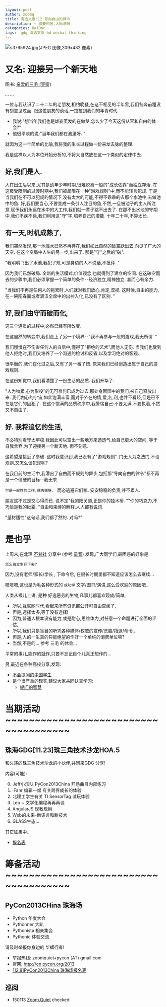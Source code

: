 ```yaml
---
layout: post
author: zoomq
title: 海选文章:12 导向自由的律令
description: ~ 得要相信,大妈法眼
categories: HaiDoc
tags:  gdg 海选文章 hd wechat thinking
---
```



![s3765924.jpg(JPEG 图像,309x432 像素)](http://img3.douban.com/lpic/s3765924.jpg)

# 又名: 迎接另一个新天地

图书: [亲爱的三毛 (豆瓣)](http://book.douban.com/subject/1047066/)


... ... 

一位与我认识了二十二年的老朋友,相约晚餐,在这不相见的半年里,我们各奔前程没有刻意见过面. 
跟这位朋友的谈话,一拉拉到我们的年青时代. 

- 我说:"想当年我们也是雄姿英发的在做梦,怎么少了今天这份从容和自由的体会?"
- 他很平淡的说:"当年我们都在池里呀. "

就因为这一个简单的比喻,我将我的生长过程做一份来龙去脉的整理. 

我是这样以人为本位开始分析的,不将大自然放在这一个类似的定律中去. 

<!--more-->

## 好,我们是人. 
人在出生后以来,尤其是幼年少年时期,很难脱离一般的"成长依靠"而独立存活. 在这极受限制的过渡时期中,我们被局限在一种"游戏规则"中,而不能轻言犯规. 
于是当我们在不可以犯规的情况下,没有太大的可能,不得不乖乖的去那个水池中,去做池中的鱼.
好,我们要当心,不要变成一条引人注目的鱼,不然,一旦被池子的主人所注意,赋予我们永远在水中的大工作,我们就一辈子跳不出去了. 
在那不出水池的守期中,我们不疾不徐,我们利用这"守"字,培养自己的潜能. 十年二十年,不算太长. 

## 有一天,时机成熟了,

我们突然发现,那一池浅水已然不再存在,我们如此自然的破空跃出去,向见了广大的天空. 在这个变局中人生的另一步,出来了. 那是"守"之后的"破". 

"我明明飞出了水池,我犯了规,可是身边的人不说话,不批评. "

因为我们已然破局. 全新的生活模式,价值观念,也就得到了建立的空间. 
在这破空而去的步骤中,我们必须掌握一个简单的条件--经济独立,精神独立. 甚而心有余力. 

"当我们不再是任何人的拖累时,人们就对我们放心,肯定,漠视. 这时候,自由的能力,在一碗阳春面或者满汉全席中的出神入化,已没有了区别. "

## 好,我们由守而破而化,
这三个连贯的过程中,必然已经有所改变. 

在这自然的转变中,我们走上了另一个境界--"我不再参与一般的游戏,我无所谓. "

我们慢慢在不伤害任何人的自信中,懂得了"拒绝的艺术",而他人无伤. 当我们也受到他人拒绝时,我们又培养了一个沟通的检讨和反省,以及学习绝对的客观. 

很平衡的,我们在化过之后,又有了另一番了悟. 原来我们已经创造出属于自己的游戏规则. 

在这份知觉中,我们看清楚了一份生活的品质. 我们升华了. 

"人为物累,心为形役"的无可奈何已成为过去,那处身囹圄中的我们,被自己释放出来. 我们内心的宇宙,如此饱满丰富,而对于外在的情,爱,名,利,也并不看轻,但是已不在是它们的囚犯了. 
在这个饱满的品质秩序中,我警惕自己:不要太满,不要执着,不然又不自由了. 

## 好. 我将追忆的生活,

不必特别看守太牢稳,我因此可以空出一些地方来透透气,给自己更大的空间. 等于自我舍弃,为了迎接另一个新天地. 但不刻意. 

这希望是接近了参破. 这时我意识到,我已没有了"游戏规则". 门无人为之法门,不设规则,又怎么谈犯规呢?

在我目前的生活中,我滑出了自由而不规则的舞步,包括那"导向自由的律令"都不再是一个僵硬的目标--我无求. 

`可是一般性的工作,就去做呀. ` 而必逃避它们嘛. 安安稳稳的负责,并不累人. 

朋友这不过是交心得而已. 说不定"我的阳关道,正是你的独木桥. ""你的巧克力,不巧恰是我的砒霜. "自由和束缚的解释,人人都有说词. 

"量材适性"这句话,我们都了然的. 对吗?"


# 是也乎

上周末,在北理 [不甘社](http://zhgdg.gitcafe.com/2013-08/dm2-gao/)
分享中
(参考:[录音](http://0.zoomquiet.top/ZHGDG/131116-bit-ktm))
发现,广大同学们,最困惑的好象是:

    怎么独立生存下去?

因为,没有老师/家长/学长 , 下命令后, 在很长时期里都不知道应该怎么去继续...

嗯嗯嗯,这也是为毛各种形式的 `成功学` 文字/图书/演讲,这么受欢迎的原因吧...

人类从根儿上讲, 是种 好逸恶劳的生物,凡事儿都喜欢现成/简单,

- 所以,互联网时代,看起来所有资讯都公开可自由查阅了,
- 但是,选择太多,等于没有选择!
- 因为,普通人根本没有能力,或是耐心,思维体力,对任意一个命题进行全面的评估,
- 所以,我们只是盲目的听凭各种媒体/权威的宣传/洗脑/指派/命令...
- 但是,人的一生真的只能绝望的作好一个单纯的消费单位嘛?
- 当然,不是的... 参考 三毛 的休会...

平常的事儿,能作的就作,只要不忘记自个儿真正想作的...


另,最近在各种高校分享,发现:

- [不会提问的中国学生](http://news.ifeng.com/opinion/pingzhongping/detail_2011_04/25/5960913_0.shtml)
- 是个很严重的现实,建议大家共同认真学习:
    - [提问的智慧](http://wiki.woodpecker.org.cn/moin/AskForHelp)




# 当期活动 ~~~~~~~~~~~~~~~~~~~~~~~~~~~~~~~~~~~~~

## 珠海GDG[11.23]珠三角技术沙龙HOA.5

和久违的珠三角技术沙龙的小伙伴,共同来GDG 分享!

内容(可能):

0. Jeff小乐队 PyCon2013China 开场曲目内部练习
1. iFanr 编辑一斌 有关跨界成长的体验
2. 北理工学生有关 TI SensorTag 试玩体验
3. Leo ~ 文学化编程再再再谈
4. AngularJS 现教现用
5. Web的未来-新语言和新技术
6. GLASS生态...

其它征集中...

- [报名表](http://f.jeffkit.info/zoomquiet/zhgdg1123hoa/)

# 筹备活动 ~~~~~~~~~~~~~~~~~~~~~~~~~~~~~~~~~~~~~

## PyCon2013CHina 珠海场

- Python 年度大会
- Pythonner 大趴
- Pythonista 相亲集会
- Pythonic 体验交流

请及时举报你身边的 华蠎行者!

- 举报热线: zoomquiet+pycon (AT) gmail.com
- 官网: http://cn.pycon.org/2013
- [[12.8]PyCon2013China 珠海场报名表](https://docs.google.com/forms/d/1uFSa6PZNfl1ab3oO20CaoafOhfkavhpqg_CN4I36W_A/viewform)





## 巡阅
- 150113 [Zoom.Quiet](http://zoomquiet.io/) checked





